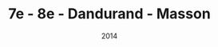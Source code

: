---
title: 7e - 8e - Dandurand - Masson
date: '2014'
type: ruelle_verte
district: rosemont
position: { lng: -73.57598287623448, lat: 45.54940232768166 }
---